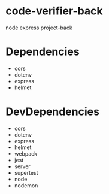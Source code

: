 # code-verifier-back
node express project-back
# Dependencies
- cors
- dotenv
- express
- helmet
# DevDependencies
- cors
- dotenv
- express
- helmet
- webpack
- jest
- server
- supertest
- node
- nodemon
